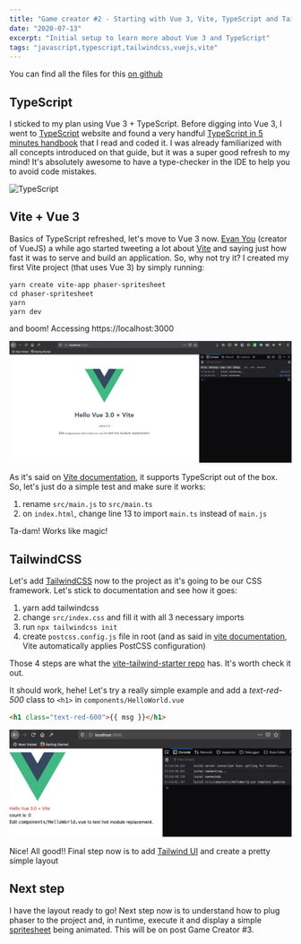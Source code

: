 ```yaml
---
title: "Game creator #2 - Starting with Vue 3, Vite, TypeScript and TailwindCSS"
date: "2020-07-13"
excerpt: "Initial setup to learn more about Vue 3 and TypeScript"
tags: "javascript,typescript,tailwindcss,vuejs,vite"
---
```


You can find all the files for this [on github](https://github.com/murilobd/vue-phaser-spritesheet)

## TypeScript

I sticked to my plan using Vue 3 + TypeScript. Before digging into Vue 3, I went to [TypeScript](https://www.typescriptlang.org/) website and found a very handful [TypeScript in 5 minutes handbook](https://www.typescriptlang.org/docs/handbook/typescript-in-5-minutes.html) that I read and coded it. I was already familiarized with all concepts introduced on that guide, but it was a super good refresh to my mind! It's absolutely awesome to have a type-checker in the IDE to help you to avoid code mistakes.

![TypeScript](https://www.typescriptlang.org/assets/images/docs/greet_person.png)

## Vite + Vue 3

Basics of TypeScript refreshed, let's move to Vue 3 now. [Evan You](https://twitter.com/youyuxi) (creator of VueJS) a while ago started tweeting a lot about [Vite](https://github.com/vitejs/vite) and saying just how fast it was to serve and build an application. So, why not try it? I created my first Vite project (that uses Vue 3) by simply running:

```
yarn create vite-app phaser-spritesheet
cd phaser-spritesheet
yarn
yarn dev
```

and boom! Accessing https://localhost:3000

![Vite Vue 3](../../images/game-creator/vite.jpg)

As it's said on [Vite documentation](https://github.com/vitejs/vite#typescript), it supports TypeScript out of the box. So, let's just do a simple test and make sure it works:

1. rename `src/main.js` to `src/main.ts`
2. on `index.html`, change line 13 to import `main.ts` instead of `main.js`

Ta-dam! Works like magic!

## TailwindCSS

Let's add [TailwindCSS](https://tailwindcss.com/docs/installation) now to the project as it's going to be our CSS framework. Let's stick to documentation and see how it goes:

1. yarn add tailwindcss
2. change `src/index.css` and fill it with all 3 necessary imports
3. run `npx tailwindcss init`
4. create `postcss.config.js` file in root (and as said in [vite documentation](https://github.com/vitejs/vite#postcss), Vite automatically applies PostCSS configuration)

Those 4 steps are what the [vite-tailwind-starter repo](https://github.com/posva/vite-tailwind-starter) has. It's worth check it out.

It should work, hehe! Let's try a really simple example and add a _text-red-500_ class to `<h1>` in `components/HelloWorld.vue`

```html
<h1 class="text-red-600">{{ msg }}</h1>
```

![Vite with TailwindCSS](../../images/game-creator/vite-2.jpg)

Nice! All good!! Final step now is to add [Tailwind UI](https://tailwindui.com/) and create a pretty simple layout

## Next step

I have the layout ready to go! Next step now is to understand how to plug phaser to the project and, in runtime, execute it and display a simple [spritesheet](<https://en.wikipedia.org/wiki/Sprite_(computer_graphics)>) being animated. This will be on post Game Creator #3.
